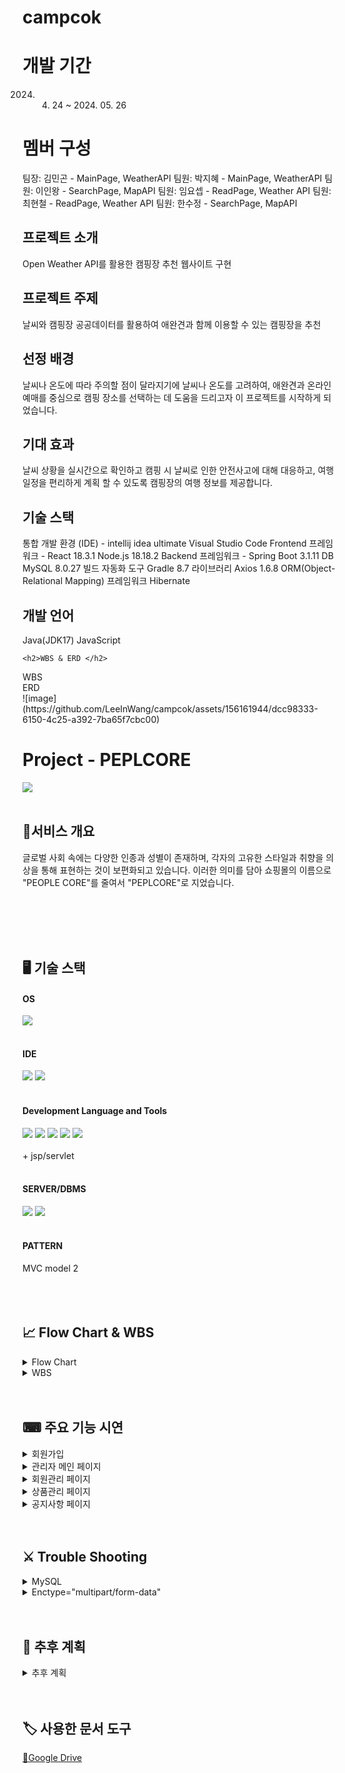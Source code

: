 <h1> campcok </h1>  

# 개발 기간
2024. 04. 24 ~ 2024. 05. 26

# 멤버 구성
팀장: 김민곤 - MainPage, WeatherAPI
팀원: 박지혜 - MainPage, WeatherAPI
팀원: 이인왕 - SearchPage, MapAPI
팀원: 임요셉 - ReadPage, Weather API
팀원: 최현철 - ReadPage, Weather API
팀원: 한수정 - SearchPage, MapAPI

<h2> 프로젝트 소개 </h2>
Open Weather API를 활용한 캠핑장 추천 웹사이트 구현

<h2> 프로젝트 주제 </h2>
날씨와 캠핑장 공공데이터를 활용하여
애완견과 함께 이용할 수 있는 캠핑장을 추천

<h2> 선정 배경 </h2>
날씨나 온도에 따라 주의할 점이 달라지기에 날씨나 온도를 고려하여, 애완견과 온라인예매를 중심으로 캠핑 장소를 선택하는 데 도움을 드리고자 이 프로젝트를 시작하게 되었습니다. 

<h2> 기대 효과 </h2>
날씨 상황을 실시간으로 확인하고 캠핑 시 날씨로 인한 안전사고에 대해 대응하고, 여행 일정을 편리하게 계획 할 수 있도록 캠핑장의 여행 정보를 제공합니다. 

<h2> 기술 스택 </h2>
통합 개발 환경 (IDE) - intellij idea ultimate  Visual Studio Code
Frontend 프레임워크 - React 18.3.1 Node.js 18.18.2
Backend 프레임워크 -  Spring Boot 3.1.11
DB MySQL 8.0.27
빌드 자동화 도구 Gradle 8.7
라이브러리 Axios 1.6.8
ORM(Object-Relational Mapping) 프레임워크 Hibernate

<h2> 개발 언어 </h2>
Java(JDK17) JavaScript

	<h2>WBS & ERD </h2>
  <summary> WBS </summary>
  <summary> ERD </summary>
![image](https://github.com/LeeInWang/campcok/assets/156161944/dcc98333-6150-4c25-a392-7ba65f7cbc00)


















	
# Project - PEPLCORE
<img src="https://github.com/yeonjp/peplcore/assets/50619898/3fe3d9b8-e4c1-4a30-817e-4e87904d5ac1" />
  <br></br>

## 👗서비스 개요
글로벌 사회 속에는 다양한 인종과 성별이 존재하며, 각자의 고유한 스타일과 취향을 의상을 통해 표현하는 것이 보편화되고 있습니다. 이러한 의미를 담아 쇼핑몰의 이름으로 "PEOPLE CORE"를 줄여서 "PEPLCORE"로 지었습니다.<br>
  <br></br>




<br></br>

## 🖥 기술 스택
<div markdown="1">
	<h4>OS</h4>
	<img src="https://img.shields.io/badge/windows10-%230078D6?logo=windows10" />
	<br></br>
</div>
<div markdown="1">
	<h4>IDE</h4>
	<img src="https://img.shields.io/badge/eclipseide-%232C2255?logo=eclipseide" />
	<img src="https://img.shields.io/badge/visualstudiocode-%235C2D91?logo=visualstudiocode" />
	<br></br>
</div>
<div markdown="1">
	<h4>Development Language and Tools</h4>
	<img src="https://img.shields.io/badge/HTML5-E34F26?style=flat&logo=HTML5&logoColor=white" />
	<img src="https://img.shields.io/badge/CSS3-1572B6?style=flat&logo=CSS3&logoColor=white" />
	<img src="https://img.shields.io/badge/javascript-%23F7DF1E?logo=javascript&logoColor=%230d0c0c" />
	<img src="https://img.shields.io/badge/bootstrap-%237952B3?logo=bootstrap&logoColor=%23ffffff" /
	<img src="https://img.shields.io/badge/JDK17.0-%23000000?logo=openjdk" />
	<img src="https://img.shields.io/badge/googledrive-%234285F4?logo=googledrive&logoColor=%23fccf03" />
	<br></br>
	+ jsp/servlet
	<br></br>
</div>
<div markdown="1">
	<h4>SERVER/DBMS</h4>
	<img src="https://img.shields.io/badge/mysql-%234479A1?logo=mysql&logoColor=%23fffdf7" />
	<img src="https://img.shields.io/badge/apachetomcat-%23F8DC75?logo=apachetomcat&logoColor=%230d0c0c" />
	<br></br>
</div>
<div markdown="1">
	<h4>PATTERN</h4>
	MVC model 2
	<br></br>
</div>
<br></br>
  
## 📈 Flow Chart & WBS
<details>
	<summary>Flow Chart</summary>
	<div markdown="1">
	<h4>흐름도</h4>
	<img src="https://github.com/yeonjp/peplcore/assets/50619898/067d7ef0-815c-4452-ba6f-a911ffdf9086" />
	<br></br>
	</div>
</details>
<details>
	<summary>WBS</summary>
	<div markdown="1">
	<h4>WBS-1</h4>
	<img src="https://github.com/yeonjp/peplcore/assets/50619898/fabecf2e-fc20-4fb5-9927-3e019393751c" />
	<br></br>
	</div>
	<div markdown="1">
	<h4>WBS-2</h4>
	<img src="https://github.com/yeonjp/peplcore/assets/50619898/ca78a88c-d017-4d84-b865-b1ed2ee4f4bdc" />
	<br></br>
	</div>
</details>
  <br></br>
  
## ⌨ 주요 기능 시연
<details>
	<summary>회원가입</summary>
	<div markdown="1">
	<h4>회원가입</h4>
	<img src="https://github.com/yeonjp/peplcore/assets/50619898/1101157d-701a-4adc-b0c1-3a33a8a661d6" />
	<br></br>
	</div>
</details>
<details>
	<summary>관리자 메인 페이지</summary>
	<div markdown="1">
	<h4>관리자 메인 페이지</h4>
	<img src="https://github.com/yeonjp/peplcore/assets/50619898/7b76376d-06b6-4ab7-989c-78cc9d1da1b7" />
	<br></br>
	</div>
</details>
<details>
	<summary>회원관리 페이지</summary>
	<div markdown="1">
	<h4>회원관리 페이지</h4>
	<img src="https://github.com/yeonjp/peplcore/assets/50619898/98a1ad7f-d889-4afe-82a3-822eea6864ed" />
	<br></br>
	</div>
</details>
<details>
	<summary>상품관리 페이지</summary>
	<div markdown="1">
	<h4>상품관리 페이지</h4>
	<img src="https://github.com/yeonjp/peplcore/assets/50619898/7fa89d43-42de-48b5-9a9e-4b6594e7efc8" />
	<br></br>
	</div>
</details>
<details>
	<summary>공지사항 페이지</summary>
	<div markdown="1">
	<h4>공지사항 페이지</h4>
	<img src="https://github.com/yeonjp/peplcore/assets/50619898/e48d3aac-f007-4137-a1a1-f72da089a7e1" />
	<br></br>
	</div>
</details>
  <br></br>
  
## ⚔ Trouble Shooting
<details>
	<summary>MySQL</summary>
	<div markdown="1">
	<h4>MySQL 오류</h4>
	<img src="https://github.com/yeonjp/peplcore/assets/50619898/e0e48124-bc9c-4f0e-a436-9f0d99b7e0c1" />
	<br></br>
	</div>
	<div markdown="1">
	<h4>MySQL 해결</h4>
	<img src="https://github.com/yeonjp/peplcore/assets/50619898/c3354622-0ba6-48bf-8245-2abf432b8aaf" />
	<br></br>
	</div>
</details>
<details>
	<summary>Enctype="multipart/form-data"</summary>
	<div markdown="1">
	<h4>Enctype 오류</h4>
	<img src="https://github.com/yeonjp/peplcore/assets/50619898/350c4377-badb-46de-abca-6ea6a4850a24" />
	<br></br>
	</div>
	<div markdown="1">
	<h4>Enctype 오류</h4>
	<img src="https://github.com/yeonjp/peplcore/assets/50619898/11498848-b0db-45af-ba4e-70309e386fd5" />
	<br></br>
	</div>
</details>
  <br></br>

## 📆 추후 계획
<details>
	<summary>추후 계획</summary>
	<div markdown="1">
	<h4>사용자 페이지 및 관리자 페이지 보완 계획</h4>
	<img src="https://github.com/yeonjp/peplcore/assets/50619898/e7f12edb-0a41-4afc-a331-e784610d3aeb" />
	<br></br>
	</div>
</details>
  <br></br>
  
## 🏷 사용한 문서 도구
[🔗Google Drive](https://drive.google.com/drive/folders/1FkgtakCxOT1lR2b5CqQNYS4lWRL1cztg?usp=sharing)

</div>
